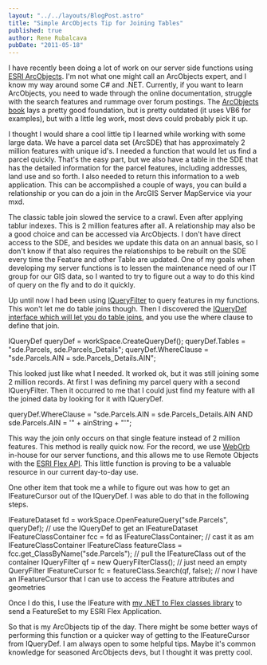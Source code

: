 ```yaml
---
layout: "../../layouts/BlogPost.astro"
title: "Simple ArcObjects Tip for Joining Tables"
published: true
author: Rene Rubalcava
pubDate: "2011-05-18"
---
```


I have recently been doing a lot of work on our server side functions using [ESRI ArcObjects](http://help.arcgis.com/en/sdk/10.0/arcobjects_net/ao_home.html). I'm not what one might call an ArcObjects expert, and I know my way around some C# and .NET. Currently, if you want to learn ArcObjects, you need to wade through the online documentation, struggle with the search features and rummage over forum postings. The [ArcObjects book](http://www.amazon.com/gp/product/158948018X/ref=as_li_ss_tl?ie=UTF8&tag=odoenet-20&linkCode=as2&camp=217145&creative=399369&creativeASIN=158948018X) lays a pretty good foundation, but is pretty outdated (it uses VB6 for examples), but with a little leg work, most devs could probably pick it up.

I thought I would share a cool little tip I learned while working with some large data. We have a parcel data set (ArcSDE) that has approximately 2 million features with unique id's. I needed a function that would let us find a parcel quickly. That's the easy part, but we also have a table in the SDE that has the detailed information for the parcel features, including addresses, land use and so forth. I also needed to return this information to a web application. This can be accomplished a couple of ways, you can build a relationship or you can do a join in the ArcGIS Server MapService via your mxd.

The classic table join slowed the service to a crawl. Even after applying tablur indexes. This is 2 million features after all. A relationship may also be a good choice and can be accessed via ArcObjects. I don't have direct access to the SDE, and besides we update this data on an annual basis, so I don't know if that also requires the relationships to be rebuilt on the SDE every time the Feature and other Table are updated. One of my goals when developing my server functions is to lessen the maintenance need of our IT group for our GIS data, so I wanted to try to figure out a way to do this kind of query on the fly and to do it quickly.

Up until now I had been using [IQueryFilter](http://help.arcgis.com/en/sdk/10.0/arcobjects_net/componenthelp/index.html#//0025000006mr000000) to query features in my functions. This won't let me do table joins though. Then I discovered the [IQueryDef interface which will let you do table joins](http://help.arcgis.com/en/sdk/10.0/arcobjects_net/conceptualhelp/index.html#//0001000002zw000000), and you use the where clause to define that join.

IQueryDef queryDef = workSpace.CreateQueryDef();
queryDef.Tables = "sde.Parcels, sde.Parcels_Details";
queryDef.WhereClause = "sde.Parcels.AIN = sde.Parcels_Details.AIN";

This looked just like what I needed. It worked ok, but it was still joining some 2 million records. At first I was defining my parcel query with a second IQueryFilter. Then it occurred to me that I could just find my feature with all the joined data by looking for it with IQueryDef.

queryDef.WhereClause = "sde.Parcels.AIN = sde.Parcels_Details.AIN AND sde.Parcels.AIN = '" + ainString + "'";

This way the join only occurs on that single feature instead of 2 million features. This method is really quick now. For the record, we use [WebOrb](http://www.themidnightcoders.com/products/weborb-for-net/overview.html) in-house for our server functions, and this allows me to use Remote Objects with the [ESRI Flex API](http://help.arcgis.com/en/webapi/flex/index.html). This little function is proving to be a valuable resource in our current day-to-day use.

One other item that took me a while to figure out was how to get an IFeatureCursor out of the IQueryDef. I was able to do that in the following steps.

IFeatureDataset fd = workSpace.OpenFeatureQuery("sde.Parcels", queryDef); // use the IQueryDef to get an IFeatureDataset
IFeatureClassContainer fcc = fd as IFeatureClassContainer; // cast it as am IFeatureClassContainer
IFeatureClass featureClass = fcc.get_ClassByName("sde.Parcels"); // pull the IFeatureClass out of the container
IQueryFilter qf = new QueryFilterClass(); // just need an empty QueryFilter
IFeatureCursor fc = featureClass.Search(qf, false); // now I have an IFeatureCursor that I can use to access the Feature attributes and geometries

Once I do this, I use the IFeature with [my .NET to Flex classes library](https://github.com/odoe/esri_dotnet_flex) to send a FeatureSet to my ESRI Flex Application.

So that is my ArcObjects tip of the day. There might be some better ways of performing this function or a quicker way of getting to the IFeatureCursor from IQueryDef. I am always open to some helpful tips. Maybe it's common knowledge for seasoned ArcObjects devs, but I thought it was pretty cool.
